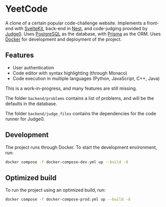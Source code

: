 # YeetCode

A clone of a certain popular code-challenge website. Implements a front-end with [SvelteKit](https://github.com/sveltejs/kit), back-end in [Nest](https://github.com/nestjs/nest), and code-judging provided by [Judge0](https://github.com/judge0/judge0). Uses [PostgreSQL](https://www.postgresql.org/) as the database, with [Prisma](https://www.prisma.io/) as the ORM. Uses [Docker](https://www.docker.com/) for development and deployment of the project.

## Features

- User authentication
- Code editor with syntax highlighting (through Monaco)
- Code execution in multiple languages (Python, JavaScript, C++, Java)

This is a work-in-progress, and many features are still missing.

The folder `backend/problems` contains a list of problems, and will be the defaults in the database.

The folder `backend/judge_files` contains the dependencies for the code runner for Judge0.

## Development

The project runs through Docker. To start the development environment, run:

```bash
docker compose -f docker-compose-dev.yml up --build -d
```

## Optimized build

To run the project using an optimized build, run:

```bash
docker compose -f docker-compose-prod.yml up --build -d
```